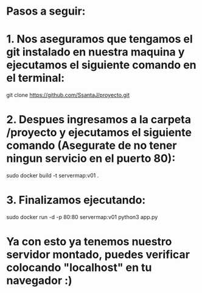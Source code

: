 # Pasos a seguir:

# 1. Nos aseguramos que tengamos el git instalado en nuestra maquina y ejecutamos el siguiente comando en el terminal:
git clone https://github.com/SsantaJ/proyecto.git

# 2. Despues ingresamos a la carpeta /proyecto y ejecutamos el siguiente comando (Asegurate de no tener ningun servicio en el puerto 80):
sudo docker build -t servermap:v01 .

# 3. Finalizamos ejecutando:
sudo docker run -d -p 80:80 servermap:v01 python3 app.py

# Ya con esto ya tenemos nuestro servidor montado, puedes verificar colocando "localhost" en tu navegador :)
